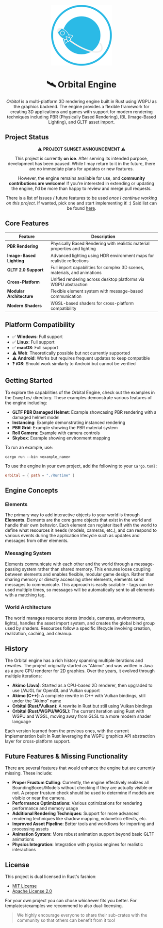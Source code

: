<div align="center">

<img src=".github/logo/Orbital.svg" alt="Orbital Engine Logo" width="200"/>

# 🛰️ Orbital Engine

_Orbital_ is a multi-platform 3D rendering engine built in Rust using WGPU as the graphics backend. The engine provides a flexible framework for creating 3D applications and games with support for modern rendering techniques including PBR (Physically Based Rendering), IBL (Image-Based Lighting), and GLTF asset import.

</div>

## Project Status

<div align="center">

⚠️ **PROJECT SUNSET ANNOUNCEMENT** ⚠️

This project is currently **on ice**. After serving its intended purpose, development has been paused. While I may return to it in the future, there are no immediate plans for updates or new features.

However, the engine remains available for use, and **community contributions are welcome**! If you're interested in extending or updating the engine, I'd be more than happy to review and merge pull requests.

There is a list of issues / future features to be used _once I continue working on this project_.
If wanted, pick one and start implementing it! :)
Said list can be found [here](https://github.com/SakulFlee/Orbital/issues/4).

</div>

## Core Features

<div align="center">

| Feature | Description |
|--------|-------------|
| **PBR Rendering** | Physically Based Rendering with realistic material properties and lighting |
| **Image-Based Lighting** | Advanced lighting using HDR environment maps for realistic reflections |
| **GLTF 2.0 Support** | Full import capabilities for complex 3D scenes, materials, and animations |
| **Cross-Platform** | Unified rendering across desktop platforms via WGPU abstraction |
| **Modular Architecture** | Flexible element system with message-based communication |
| **Modern Shaders** | WGSL-based shaders for cross-platform compatibility |

</div>

## Platform Compatibility

- ✅ **Windows**: Full support
- ✅ **Linux**: Full support
- ✅ **macOS**: Full support
- ⚠️ **Web**: Theoretically possible but not currently supported
- ⚠️ **Android**: Works but requires frequent updates to keep compatible
- ❓ **iOS**: Should work similarly to Android but cannot be verified

## Getting Started

To explore the capabilities of the Orbital Engine, check out the examples in the `Examples/` directory. These examples demonstrate various features of the engine including:

- **GLTF PBR Damaged Helmet**: Example showcasing PBR rendering with a damaged helmet model
- **Instancing**: Example demonstrating instanced rendering
- **PBR Grid**: Example showing the PBR material system
- **Roll Camera**: Example with camera controls
- **Skybox**: Example showing environment mapping

To run an example, use:

```shell
cargo run --bin <example_name>
```

To use the engine in your own project, add the following to your `Cargo.toml`:

```toml
orbital = { path = "./Runtime" }
```

## Engine Concepts

### Elements

The primary way to add interactive objects to your world is through **Elements**. Elements are the core game objects that exist in the world and handle their own behavior. Each element can register itself with the world to define what resources it needs (models, cameras, etc.), and can respond to various events during the application lifecycle such as updates and messages from other elements.

### Messaging System

Elements communicate with each other and the world through a message-passing system rather than shared memory. This ensures loose coupling between elements and enables flexible, modular game design. Rather than sharing memory or directly accessing other elements, elements send messages to communicate. This approach is easily scalable - tags can be used multiple times, so messages will be automatically sent to all elements with a matching tag.

### World Architecture

The world manages resource stores (models, cameras, environments, lights), handles the asset import system, and creates the global bind group used by shaders. Resources follow a specific lifecycle involving creation, realization, caching, and cleanup.

## History

The Orbital engine has a rich history spanning multiple iterations and rewrites. The project originally started as "Akimo" and was written in Java as a pure CPU renderer for 2D graphics. Over the years, it evolved through multiple iterations:

- **Akimo (Java)**: Started as a CPU-based 2D renderer, then upgraded to use LWJGL for OpenGL and Vulkan support
- **Akimo (C++)**: A complete rewrite in C++ with Vulkan bindings, still under the "Akimo" name
- **Orbital (Rust/Vulkan)**: A rewrite in Rust but still using Vulkan bindings
- **Orbital (Rust/WGPU/WGSL)**: The current iteration using Rust with WGPU and WGSL, moving away from GLSL to a more modern shader language

Each version learned from the previous ones, with the current implementation built in Rust leveraging the WGPU graphics API abstraction layer for cross-platform support.

## Future Features & Missing Functionality

There are several features that would enhance the engine but are currently missing. These include:

- **Proper Frustum Culling**: Currently, the engine effectively realizes all BoundingBoxes/Models without checking if they are actually visible or not. A proper frustum check should be used to determine if models are visible or near the camera.
- **Performance Optimizations**: Various optimizations for rendering performance and memory usage
- **Additional Rendering Techniques**: Support for more advanced rendering techniques like shadow mapping, volumetric effects, etc.
- **Improved Asset Pipeline**: Better tools and workflows for importing and processing assets
- **Animation System**: More robust animation support beyond basic GLTF animations
- **Physics Integration**: Integration with physics engines for realistic interactions

## License

This project is dual licensed in Rust's fashion:

- [MIT License](https://spdx.org/licenses/MIT.html)
- [Apache License 2.0](https://spdx.org/licenses/Apache-2.0.html)

For your own project you can chose whichever fits you better.
For templates/examples we recommend to also dual-licensing.

> We highly encourage everyone to share their sub-crates with the community so that others can benefit from it too!

[Orbital]: https://github.com/SakulFlee/Orbital
[WGPU]: https://wgpu.rs/

